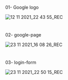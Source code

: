 

01- Google logo

![12 11 2021_22 43 55_REC](https://user-images.githubusercontent.com/82975802/141522546-17b98194-f57d-4d82-a085-ba4b4475de54.png)

#

02- google-page

![23 11 2021_16 08 26_REC](https://user-images.githubusercontent.com/82975802/143025503-33fc75bf-6210-4eac-b799-925a3f44bfe6.png)

#

03- login-form

![23 11 2021_22 50 15_REC](https://user-images.githubusercontent.com/82975802/143090014-726987d2-08e7-45a3-a037-6fc1c0afb588.png)
